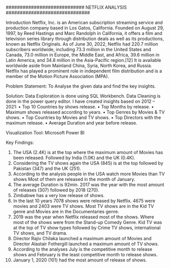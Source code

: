 ############################      NETFLIX ANALYSIS    ##############################

Introduction
Netflix, Inc. is an American subscription streaming service and production company based in Los Gatos, California. Founded on August 29, 1997, by Reed Hastings and Marc Randolph in California, it offers a film and television series library through distribution deals as well as its productions, known as Netflix Originals. As of June 30, 2022, Netflix had 220.7 million subscribers worldwide, including 73.3 million in the United States and Canada, 73.0 million in Europe, the Middle East, and Africa, 39.6 million in Latin America, and 34.8 million in the Asia-Pacific region.[12] It is available worldwide aside from Mainland China, Syria, North Korea, and Russia. Netflix has played a prominent role in independent film distribution and is a member of the Motion Picture Association (MPA).

Problem Statement: To Analyse the given data and find the key insights.

Solution: Data Exploration is done using SQL Workbench. Data Cleaning is done in the power query editor.
I have created insights based on 2012 – 2021:
•	Top 10 Countries by shows release.
•	Top Months by release.
•	Maximum shows released according to years.
•	Top Genres by Movies & TV shows.
•	Top Countries by Movies and TV shows.
•	Top Directors with the maximum release.
•	Average Duration and year before release.



Visualization Tool:
Microsoft Power BI

Key Findings:
1.	The USA (2.4K) is at the top where the maximum amount of Movies has been released. Followed by India (1.0K) and the UK (0.4K).
2.	Considering the TV shows again the USA (845) is at the top followed by Pakistan (347) and the UK (251).
3.	According to the analysis people in the USA watch more Movies than TV shows Most of them are released in the month of January. 
4.	The average Duration is 92min. 2017 was the year with the most amount of releases (307) followed by 2018 (270).
5.	Zimbabwe has a very low release of shows.
6.	In the last 10 years 7078 shows were released by Netflix. 4675 were movies and 2403 were TV shows. Most TV shows are in the Kid TV genre and Movies are in the         Documentaries genre.
7.	2019 was the year when Netflix released most of the shows. Where most of the shows were from the Stand-up Comedy Genre. Kid TV was at the top of TV show types followed by Crime TV shows, international TV shows, and TV drama.
8.	Director Rajiv Chilaka launched a maximum amount of Movies and Director Alastair Fothergill launched a maximum amount of TV shows.
9.	According to the analyses July is the competitive month to release shows and February is the least competitive month to release shows.
10.	January 1, 2020 (101) had the most amount of release of shows.
